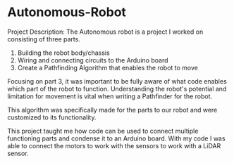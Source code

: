 # Autonomous-Robot

Project Description:
The Autonomous robot is a project I worked on consisting of three parts. 
1) Building the robot body/chassis
2) Wiring and connecting circuits to the Arduino board
3) Create a Pathfinding Algorithm that enables the robot to move

Focusing on part 3, it was important to be fully aware of what code enables which part of the robot to function. Understanding the robot's potential and limitation for movement is vital when writing a Pathfinder for the robot.

This algorithm was specifically made for the parts to our robot and were customized to its functionality. 

This project taught me how code can be used to connect multiple functioning parts and condense it to an Arduino board. With my code I was able to connect the motors to work with the sensors to work with a LiDAR sensor. 
